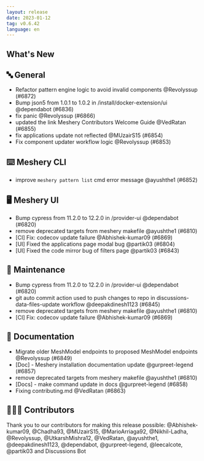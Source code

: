 ```yaml
---
layout: release
date: 2023-01-12
tag: v0.6.42
language: en
---
```


## What's New
## 🔤 General
- Refactor pattern engine logic to avoid invalid components  @Revolyssup (#6872)
- Bump json5 from 1.0.1 to 1.0.2 in /install/docker-extension/ui @dependabot (#6836)
- fix panic @Revolyssup (#6866)
- updated the link Meshery Contributors Welcome Guide @VedRatan (#6855)
- fix applications update not reflected @MUzairS15 (#6854)
- Fix component updater workflow logic @Revolyssup (#6853)

## ⌨️ Meshery CLI

- improve `meshery pattern list` cmd error message @ayushthe1 (#6852)

## 🖥 Meshery UI

- Bump cypress from 11.2.0 to 12.2.0 in /provider-ui @dependabot (#6820)
- remove deprecated targets from meshery makefile @ayushthe1 (#6810)
- [CI] Fix: codecov update failure @Abhishek-kumar09 (#6869)
- [UI] Fixed the applications page modal bug @partik03 (#6804)
- [UI] Fixed the code mirror bug of filters page @partik03 (#6843)

## 🧰 Maintenance

- Bump cypress from 11.2.0 to 12.2.0 in /provider-ui @dependabot (#6820)
- git auto commit action used to push changes to repo in discussions-data-files-update workflow @deepakdinesh1123 (#6845)
- remove deprecated targets from meshery makefile @ayushthe1 (#6810)
- [CI] Fix: codecov update failure @Abhishek-kumar09 (#6869)

## 📖 Documentation

- Migrate older MeshModel endpoints to proposed MeshModel endpoints @Revolyssup (#6849)
- [Doc] - Meshery installation documentation update @gurpreet-legend (#6857)
- remove deprecated targets from meshery makefile @ayushthe1 (#6810)
- [Docs] - make command update in docs @gurpreet-legend (#6858)
- Fixing contributing.md @VedRatan (#6863)

## 👨🏽‍💻 Contributors

Thank you to our contributors for making this release possible:
@Abhishek-kumar09, @Chadha93, @MUzairS15, @MarioArriaga92, @Nikhil-Ladha, @Revolyssup, @UtkarshMishra12, @VedRatan, @ayushthe1, @deepakdinesh1123, @dependabot, @gurpreet-legend, @leecalcote, @partik03 and Discussions Bot
